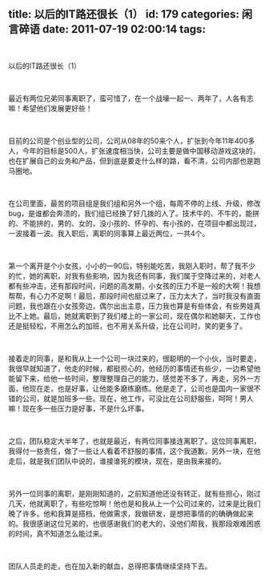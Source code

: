 title: 以后的IT路还很长（1）
id: 179
categories: 闲言碎语
date: 2011-07-19 02:00:14
tags:
---

</br>

以后的IT路还很长（1）

</br>

最近有两位兄弟同事离职了，蛮可惜了，在一个战壕一起一、两年了，人各有志嘛！希望他们发展更好些！

</br>

目前的公司是个创业型的公司，公司从08年的50来个人，扩张到今年11年400多人，今年的目标是500人，扩张速度相当快，公司主要是做中国移动游戏这块的，也在扩展自己的业务和产品，但到底是要走什么样的路，看不清，公司内部也是跑马圈地。

</br>

在公司里面，最苦的项目组是我们组和另外一个组，每周不停的上线、升级，修改bug，是谁都会奔溃的，我们组已经换了好几拨的人了。技术牛的、不牛的，能拼的、不能拼的，男的、女的，没小孩的、怀孕的、有小孩的，在项目中都出现过，一波接着一波。我入职后，离职的同事算上最近两位，一共4个。

</br>

第一个离开是个小女孩，小小的一90后，特别能吃苦，我刚入职时，帮了我不少的忙，她的离职，对我有些影响，因为我还有同事，我们属于空降过来的，对老人都有些冲击，还有那段时间，问题的高发期，小女孩的压力不是一般的大啊！我想帮帮，有心力不足啊！最后，那段时间也挺过来了，压力太大了，当时我没有直面问题，我也跟在小女孩旁边，偶尔出出主意，压力我也算是有些体会，有些男娃真比不上她。最后，她就离职到了我们楼上的一家公司，现在偶尔和她聊天，工作也还是挺轻松，不用怎么的加班，也不用关系升级，比在公司时，笑的更多了。

</br>

接着走的同事，是和我从上一个公司一块过来的，很聪明的一个小伙，当时要走，我很早就知道了，他走的时候，都挺担心的，他经历的事情还有些少，一边希望他能留下来，给他一些时间，整理整理自己的能力，感觉差不多了，再走，另外一方面，他现在走，也是好事，让他能多磨练磨练。他是走了，公司也是国内一家很不错的公司，就是加班多一些。现在，他工作，可没比在公司舒服些，呵呵！男人嘛！现在多一些压力是好事，不是什么坏事。

</br>

之后，团队稳定大半年了，也就是最近，有两位同事接连离职了。这位同事离职，我得付一些责任，做了一些让人看着不舒服的事情，这个我道歉，另外一块，在他走后，就是我们团队中说的，谁接谁死的模块，现在，是由我来接的。

</br>

另外一位同事的离职，是刚刚知道的，之前知道他还没有转正，就有些担心，刚过几天，他就离职了，有些吃惊啊！他也是和我从上一个公司过来的，过来是比我们晚了许多。他和我算是搭档，他做需求，我做研发，是想把事情的的确确做起来的。我很感谢这位兄弟的，也很感谢我们的老大的，没他们帮我，我那段艰难困惑的时间，真不知道怎么能过来。

</br>

团队人员走的走，也在加入新的献血，总得把事情继续坚持下去。

</br>
